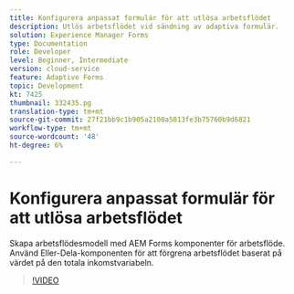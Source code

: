```yaml
---
title: Konfigurera anpassat formulär för att utlösa arbetsflödet
description: Utlös arbetsflödet vid sändning av adaptiva formulär.
solution: Experience Manager Forms
type: Documentation
role: Developer
level: Beginner, Intermediate
version: cloud-service
feature: Adaptive Forms
topic: Development
kt: 7425
thumbnail: 332435.pg
translation-type: tm+mt
source-git-commit: 27f21bb9c1b905a2100a5013fe3b75760b9d6821
workflow-type: tm+mt
source-wordcount: '48'
ht-degree: 6%

---
```



# Konfigurera anpassat formulär för att utlösa arbetsflödet

Skapa arbetsflödesmodell med AEM Forms komponenter för arbetsflöde. Använd Eller-Dela-komponenten för att förgrena arbetsflödet baserat på värdet på den totala inkomstvariabeln.

>[!VIDEO](https://video.tv.adobe.com/v/332435?quality=12&learn=on)

